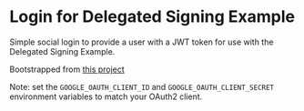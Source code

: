 # Login for Delegated Signing Example

Simple social login to provide a user with a JWT token for use with the Delegated Signing Example.

Bootstrapped from [this project](https://github.com/douglasmakey/oauth2-example/blob/master/templates/index.html)

Note: set the `GOOGLE_OAUTH_CLIENT_ID` and `GOOGLE_OAUTH_CLIENT_SECRET` environment variables to match your OAuth2 client.
